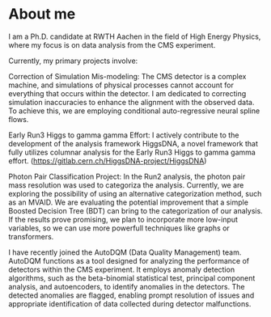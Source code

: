 # About me

I am a Ph.D. candidate at RWTH Aachen in the field of High Energy Physics, where my focus is on data analysis from the CMS experiment.

Currently, my primary projects involve:

Correction of Simulation Mis-modeling: The CMS detector is a complex machine, and simulations of physical processes cannot account for everything that occurs within the detector. I am dedicated to correcting simulation inaccuracies to enhance the alignment with the observed data. To achieve this, we are employing conditional auto-regressive neural spline flows. 

Early Run3 Higgs to gamma gamma Effort: I actively contribute to the development of the analysis framework HiggsDNA, a novel framework that fully utilizes columnar analysis for the Early Run3 Higgs to gamma gamma effort. (https://gitlab.cern.ch/HiggsDNA-project/HiggsDNA)

Photon Pair Classification Project: In the Run2 analysis, the photon pair mass resolution was used to categoriza the analysis. Currently, we are exploring the possibility of using an alternative categorization method, such as an MVAID. We are evaluating the potential improvement that a simple Boosted Decision Tree (BDT) can bring to the categorization of our analysis. If the results prove promising, we plan to incorporate more low-input variables, so we can use more powerfull techniques like graphs or transformers.

I have recently joined the AutoDQM (Data Quality Management) team. AutoDQM functions as a tool designed for analyzing the performance of detectors within the CMS experiment. It employs anomaly detection algorithms, such as the beta-binomial statistical test, principal component analysis, and autoencoders, to identify anomalies in the detectors. The detected anomalies are flagged, enabling prompt resolution of issues and appropriate identification of data collected during detector malfunctions.


<!---
CaioDaumann/CaioDaumann is a ✨ special ✨ repository because its `README.md` (this file) appears on your GitHub profile.
You can click the Preview link to take a look at your changes.
--->
